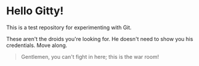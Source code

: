 # Hello Gitty!

This is a test repository for experimenting with Git.

These aren't the droids you're looking for. He doesn't need to show you his credentials. Move along.

> Gentlemen, you can't fight in here; this is the war room!

